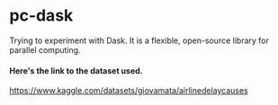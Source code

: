 # pc-dask
Trying to experiment with Dask. It is a flexible, open-source library for parallel computing. 

#### Here's the link to the dataset used.
https://www.kaggle.com/datasets/giovamata/airlinedelaycauses

